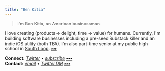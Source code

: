 ```yaml
---
title: "Ben Kitia"
---
```


> I'm Ben Kitia, an American businessman

I love creating (products → delight, time → value) for humans. Currently, I'm building software businesses including a pre-seed Substack killer and an indie iOS utility (both TBA). I'm also part-time senior at my public high school in [South Loop](https://www.flickr.com/search/?sort=interestingness-desc&safe_search=1&text=southloop&view_all=1). **_[•••](/about)_**

**Connect:** _[Twitter](https://twitter.com/benkitia)_ • _[subscribe](/subscribe)_ **_[•••](/connect)_**  
**Contact:** _[email](https://www.kitia.net/email)_ • _[Twitter DM](https://twitter.com/messages/compose?recipient_id=1188270454303277056)_ **_[•••](/contact)_**
